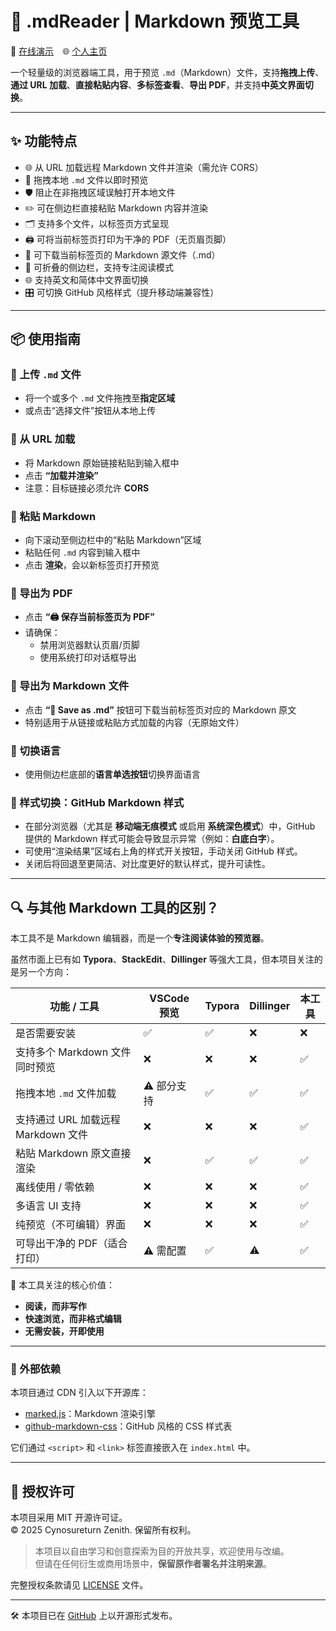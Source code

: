 # 📝 .mdReader | Markdown 预览工具

🔗 [在线演示](https://cynosureturn.ca/portfolio/web-experiments/md-reader/) 🌐 [个人主页](https://cynosureturn.ca)

一个轻量级的浏览器端工具，用于预览 `.md`（Markdown）文件，支持**拖拽上传**、**通过 URL 加载**、**直接粘贴内容**、**多标签查看**、**导出 PDF**，并支持**中英文界面切换**。


---

## ✨ 功能特点

- 🌐 从 URL 加载远程 Markdown 文件并渲染（需允许 CORS）
- 📂 拖拽本地 `.md` 文件以即时预览
- 🛡️ 阻止在非拖拽区域误触打开本地文件
- ✏️ 可在侧边栏直接粘贴 Markdown 内容并渲染
- 🗂️ 支持多个文件，以标签页方式呈现
- 🖨️ 可将当前标签页打印为干净的 PDF（无页眉页脚）
- 💾 可下载当前标签页的 Markdown 源文件（.md）
- 🧭 可折叠的侧边栏，支持专注阅读模式
- 🌐 支持英文和简体中文界面切换
- 🎛️ 可切换 GitHub 风格样式（提升移动端兼容性）
---

## 📦 使用指南

### 🔹 上传 `.md` 文件
- 将一个或多个 `.md` 文件拖拽至**指定区域**
- 或点击“选择文件”按钮从本地上传

### 🔹 从 URL 加载
- 将 Markdown 原始链接粘贴到输入框中
- 点击 **“加载并渲染”**
- 注意：目标链接必须允许 **CORS**

### 🔹 粘贴 Markdown
- 向下滚动至侧边栏中的“粘贴 Markdown”区域
- 粘贴任何 `.md` 内容到输入框中
- 点击 **渲染**，会以新标签页打开预览

### 🔹 导出为 PDF
- 点击 **“🖨️ 保存当前标签页为 PDF”**
- 请确保：
  - 禁用浏览器默认页眉/页脚
  - 使用系统打印对话框导出

### 🔹 导出为 Markdown 文件
- 点击 **“💾 Save as .md”** 按钮可下载当前标签页对应的 Markdown 原文
- 特别适用于从链接或粘贴方式加载的内容（无原始文件）

### 🔹 切换语言
- 使用侧边栏底部的**语言单选按钮**切换界面语言

### 🔹 样式切换：GitHub Markdown 样式

- 在部分浏览器（尤其是 **移动端无痕模式** 或启用 **系统深色模式**）中，GitHub 提供的 Markdown 样式可能会导致显示异常（例如：**白底白字**）。
- 可使用“渲染结果”区域右上角的样式开关按钮，手动关闭 GitHub 样式。
- 关闭后将回退至更简洁、对比度更好的默认样式，提升可读性。
---

## 🔍 与其他 Markdown 工具的区别？

本工具不是 Markdown 编辑器，而是一个**专注阅读体验的预览器**。

虽然市面上已有如 **Typora**、**StackEdit**、**Dillinger** 等强大工具，但本项目关注的是另一个方向：

| 功能 / 工具                         | VSCode 预览 | Typora | Dillinger | **本工具** |
|--------------------------------------|-------------|--------|-----------|------------|
| 是否需要安装                         | ✅           | ✅     | ❌        | ❌         |
| 支持多个 Markdown 文件同时预览       | ❌           | ❌     | ❌        | ✅         |
| 拖拽本地 `.md` 文件加载              | ⚠️ 部分支持 | ✅     | ✅        | ✅         |
| 支持通过 URL 加载远程 Markdown 文件  | ❌           | ❌     | ❌        | ✅         |
| 粘贴 Markdown 原文直接渲染          | ❌           | ✅     | ✅        | ✅         |
| 离线使用 / 零依赖                    | ❌           | ❌     | ❌        | ✅         |
| 多语言 UI 支持                       | ❌           | ❌     | ❌        | ✅         |
| 纯预览（不可编辑）界面               | ❌           | ❌     | ❌        | ✅         |
| 可导出干净的 PDF（适合打印）         | ⚠️ 需配置    | ✅     | ⚠️        | ✅         |

🎯 本工具关注的核心价值：

- **阅读，而非写作**
- **快速浏览，而非格式编辑**
- **无需安装，开即使用**

---
### 🧩 外部依赖

本项目通过 CDN 引入以下开源库：

- [marked.js](https://github.com/markedjs/marked)：Markdown 渲染引擎
- [github-markdown-css](https://github.com/sindresorhus/github-markdown-css)：GitHub 风格的 CSS 样式表

它们通过 `<script>` 和 `<link>` 标签直接嵌入在 `index.html` 中。

---

## 📄 授权许可

本项目采用 MIT 开源许可证。  
© 2025 Cynosureturn Zenith. 保留所有权利。

> 本项目以自由学习和创意探索为目的开放共享，欢迎使用与改编。  
> 但请在任何衍生或商用场景中，**保留原作者署名并注明来源**。

完整授权条款请见 [LICENSE](https://cynosureturn.ca/common/md-reader-lite.html?md=/licenses/mit/LICENSE.mit.md&title=MIT+License) 文件。

---

🛠 本项目已在 [GitHub](https://github.com/Cynosureturn/md-reader) 上以开源形式发布。